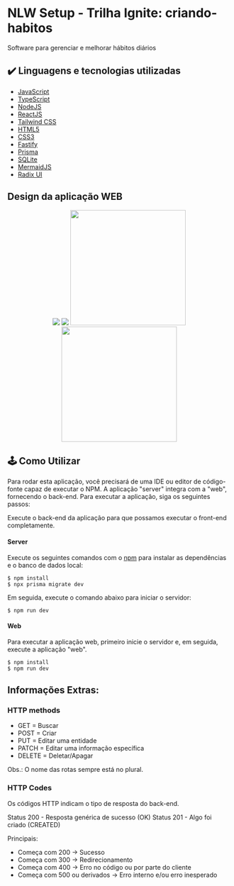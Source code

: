# NLW Setup - Trilha Ignite: criando-habitos
Software para gerenciar e melhorar hábitos diários

## ✔️ Linguagens e tecnologias utilizadas

- [JavaScript](https://developer.mozilla.org/pt-BR/docs/Web/JavaScript)
- [TypeScript](https://www.typescriptlang.org)
- [NodeJS](https://nodejs.org/en/)
- [ReactJS](https://reactjs.org)
- [Tailwind CSS](https://tailwindcss.com)
- [HTML5](https://developer.mozilla.org/pt-BR/docs/Web/HTML)
- [CSS3](https://developer.mozilla.org/pt-BR/docs/Web/CSS)
- [Fastify](https://www.fastify.io/)
- [Prisma](https://www.prisma.io)
- [SQLite](https://www.sqlite.org/index.html)
- [MermaidJS](https://mermaid.js.org/)
- [Radix UI](https://www.sqlite.org/index.html)

## Design da aplicação WEB
<p align="center">
  <img src="https://user-images.githubusercontent.com/101130704/221712389-13e8a958-9ee2-4367-af13-0e8789e6a270.png"/>
  <img src="https://user-images.githubusercontent.com/101130704/221712653-2fa7ed75-3683-431f-ad7b-ce0797782073.png"/>
  <img src="https://user-images.githubusercontent.com/101130704/221712892-0100d1c4-ed8a-410f-bdf9-38bae9b6f6aa.png" height="260em" />
  <img src="https://user-images.githubusercontent.com/101130704/221712968-b208220c-a5c8-460a-97db-e8431809f6b4.png" height="260em" />
</p>

## 🕹️ Como Utilizar
Para rodar esta aplicação, você precisará de uma IDE ou editor de código-fonte capaz de executar o NPM. A aplicação "server" integra com a "web", fornecendo o back-end. Para executar a aplicação, siga os seguintes passos:

Execute o back-end da aplicação para que possamos executar o front-end completamente.
#### Server
Execute os seguintes comandos com o [npm](https://www.npmjs.com) para instalar as dependências e o banco de dados local:
```
$ npm install
$ npx prisma migrate dev
```
Em seguida, execute o comando abaixo para iniciar o servidor:
```
$ npm run dev
```
#### Web
Para executar a aplicação web, primeiro inicie o servidor e, em seguida, execute a aplicação "web".
```
$ npm install
$ npm run dev
```
## Informações Extras:

### HTTP methods 
- GET = Buscar
- POST = Criar
- PUT = Editar uma entidade
- PATCH = Editar uma informação específica
- DELETE = Deletar/Apagar

Obs.: O nome das rotas sempre está no plural.

### HTTP Codes

Os códigos HTTP indicam o tipo de resposta do back-end.

Status 200 - Resposta genérica de sucesso (OK)
Status 201 - Algo foi criado (CREATED)

Principais:

- Começa com 200 -> Sucesso
- Começa com 300 -> Redirecionamento
- Começa com 400 -> Erro no código ou por parte do cliente
- Começa com 500 ou derivados -> Erro interno e/ou erro inesperado
